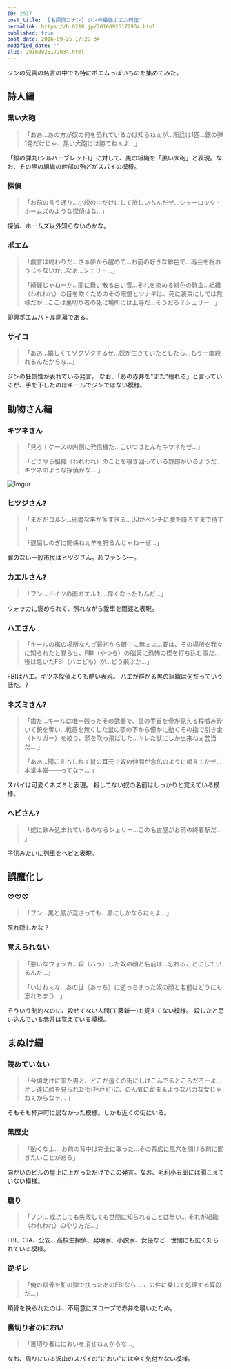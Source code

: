 ```yaml
---
ID: 2617
post_title: '[名探偵コナン] ジンの最強ポエム列伝'
permalink: https://b.0218.jp/20160925172934.html
published: true
post_date: 2016-09-25 17:29:34
modified_date: ""
slug: 20160925172934.html
---
```

ジンの兄貴の名言の中でも特にポエムっぽいものを集めてみた。
<!--more-->
## 詩人編
### 黒い大砲
>  「ああ…あの方が奴の何を恐れているかは知らねぇが…所詮は1匹…銀の弾1発だけじゃ、黒い大砲には勝てねぇよ…」

「銀の弾丸(シルバーブレット)」に対して、黒の組織を「黒い大砲」と表現。なお、その黒の組織の幹部の殆どがスパイの模様。

### 探偵
> 「お前の言う通り…小説の中だけにして欲しいもんだぜ…シャーロック・ホームズのような探偵はな…」

探偵、ホームズ以外知らないのかな。

### ポエム
> 「戯言は終わりだ…さぁ夢から醒めて…お前の好きな緋色で…再会を祝おうじゃないか…なぁ…シェリー…」
>  
> 「綺麗じゃねーか…闇に舞い散る白い雪…それを染める緋色の鮮血…組織（われわれ）の目を欺くためのその眼鏡とツナギは、死に装束にしては無様だが…ここは裏切り者の死に場所には上等だ…そうだろ？シェリー…」

即興ポエムバトル開幕である。

### サイコ
> 「ああ…嬉しくてゾクゾクするぜ…奴が生きていたとしたら…もう一度殺れるんだからな…」

ジンの狂気性が表れている発言。
なお、「あの赤井を"また"殺れる」と言っているが、手を下したのはキールでジンではない模様。


## 動物さん編
### キツネさん
> 「見ろ！ケースの内側に発信機だ…こいつはとんだキツネだぜ…」
>  
> 「どうやら組織（われわれ）のことを嗅ぎ回っている野郎がいるようだ…キツネのような探偵がな… 」

![Imgur](https://i.imgur.com/yFONz6Z.png)

### ヒツジさん?
> 「まだだコルン…邪魔な羊が多すぎる…DJがベンチに腰を降ろすまで待て 」
> 
> 「退屈しのぎに関係ねぇ羊を狩るんじゃねーぜ…」

罪のない一般市民はヒツジさん。超ファンシー。

### カエルさん?
> 「フン…ドイツの雨ガエルも…偉くなったもんだ…」

ウォッカに褒められて、照れながら愛車を雨蛙と表現。

### ハエさん
> 「キールの檻の場所なんざ最初から眼中に無ぇよ…要は、その場所を我々に知られたと覚らせ、FBI（やつら）の脳天に恐怖の楔を打ち込む事だ…後は急いたFBI（ハエども）が…どう飛ぶか…」

FBIはハエ。キツネ探偵よりも酷い表現。
ハエが群がる黒の組織は何だっていう話だ。?

### ネズミさん?
> 「歯だ…キールは唯一残ったその武器で、鼠の手首を骨が見える程噛み砕いて銃を奪い…戦意を無くした鼠の顎の下から僅かに動くその指で引き金（トリガー）を絞り、頭を吹っ飛ばした…キレた獣にしか出来ねぇ芸当だ… 」
> 
> 「ああ…聞こえもしねぇ鼠の耳元で奴の仲間が念仏のように唱えてたぜ…本堂本堂――ってなァ… 」

スパイは可愛くネズミと表現。
殺してない奴の名前はしっかりと覚えている模様。

### ヘビさん?
> 「蛇に飲み込まれているのならシェリー…この名古屋がお前の終着駅だ… 」

子供みたいに列車をヘビと表現。

## 誤魔化し
### ♡♡♡
> 「フン…黒と黒が混ざっても…黒にしかならねぇよ…」

照れ隠しかな？

### 覚えられない
> 「悪いなウォッカ…殺（バラ）した奴の顔と名前は…忘れることにしているんだ…」
>  
> 「いけねぇな…あの世（あっち）に逝っちまった奴の顔と名前はどうにも忘れちまう…」

そういう制約なのに、殺せてない人間(工藤新一)も覚えてない模様。
殺したと思い込んでいる赤井は覚えている模様。

## まぬけ編
### 読めていない
> 「今頃助けに来た男と、どこか遠くの街にしけこんでるところだろーよ… オレ達に顔を見られた街(杯戸町)に、のん気に留まるようなバカな女じゃねぇからなァ… 」

そもそも杯戸町に居なかった模様。しかも近くの街にいる。

### 黒歴史
> 「動くなよ… お前の背中は完全に取った…その背広に風穴を開ける前に聞きたいことがある」

向かいのビルの屋上に上がっただけでこの発言。なお、毛利小五郎には聞こえていない模様。

### 驕り
> 「フン… 成功しても失敗しても世間に知られることは無い… それが組織（われわれ）のやり方だ…」

FBI、CIA、公安、高校生探偵、発明家、小説家、女優など…世間にも広く知られている模様。

### 逆ギレ
> 「俺の頬骨を鉛の弾で抉ったあのFBIなら… この件に乗じて処理する算段だ…」

頬骨を抉られたのは、不用意にスコープで赤井を覗いたため。

### 裏切り者のにおい
> 「裏切り者はにおいを消せねぇからな…」

なお、周りにいる沢山のスパイの"におい"には全く気付かない模様。